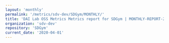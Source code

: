 ```yaml
---
layout: 'monthly'
permalink: '/metrics/sdv-dev/SDGym/MONTHLY/'
title: 'DAI Lab OSS Metrics Metrics report for SDGym | MONTHLY-REPORT-2020-04-01'
organization: 'sdv-dev'
repository: 'SDGym'
current_date: '2020-04-01'
---
```

